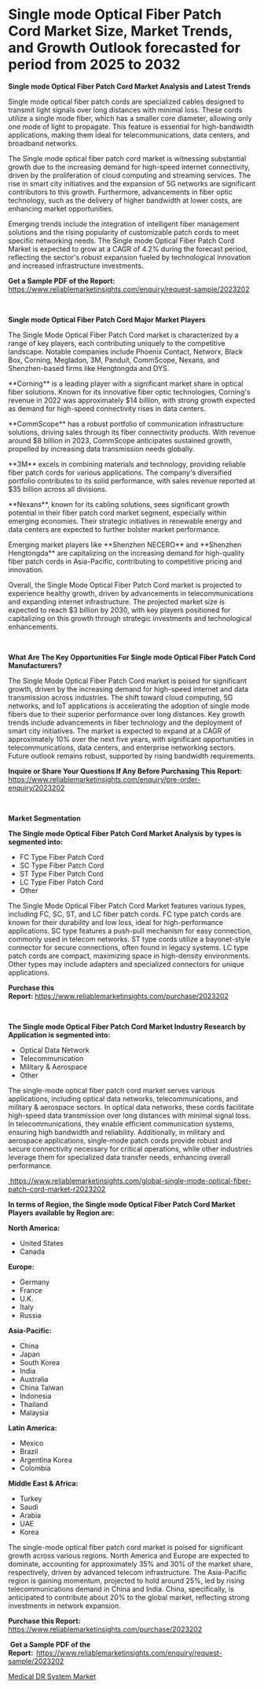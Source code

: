 <p><h1>Single mode Optical Fiber Patch Cord Market Size, Market Trends, and Growth Outlook forecasted for period from 2025 to 2032</h1></p><p><strong>Single mode Optical Fiber Patch Cord Market Analysis and Latest Trends</strong></p>
<p><p>Single mode optical fiber patch cords are specialized cables designed to transmit light signals over long distances with minimal loss. These cords utilize a single mode fiber, which has a smaller core diameter, allowing only one mode of light to propagate. This feature is essential for high-bandwidth applications, making them ideal for telecommunications, data centers, and broadband networks.</p><p>The Single mode optical fiber patch cord market is witnessing substantial growth due to the increasing demand for high-speed internet connectivity, driven by the proliferation of cloud computing and streaming services. The rise in smart city initiatives and the expansion of 5G networks are significant contributors to this growth. Furthermore, advancements in fiber optic technology, such as the delivery of higher bandwidth at lower costs, are enhancing market opportunities.</p><p>Emerging trends include the integration of intelligent fiber management solutions and the rising popularity of customizable patch cords to meet specific networking needs. The Single mode Optical Fiber Patch Cord Market is expected to grow at a CAGR of 4.2% during the forecast period, reflecting the sector's robust expansion fueled by technological innovation and increased infrastructure investments.</p></p>
<p><strong>Get a Sample PDF of the Report:&nbsp;</strong> <a href="https://www.reliablemarketinsights.com/enquiry/request-sample/2023202?utm_campaign=3010&utm_medium=2&utm_source=Github&utm_content=ia&utm_term=29032025&utm_id=single-mode-optical-fiber-patch-cord">https://www.reliablemarketinsights.com/enquiry/request-sample/2023202</a></p>
<p>&nbsp;</p>
<p><strong>Single mode Optical Fiber Patch Cord Major Market Players</strong></p>
<p><p>The Single Mode Optical Fiber Patch Cord market is characterized by a range of key players, each contributing uniquely to the competitive landscape. Notable companies include Phoenix Contact, Networx, Black Box, Corning, Megladon, 3M, Panduit, CommScope, Nexans, and Shenzhen-based firms like Hengtongda and DYS.</p><p>**Corning** is a leading player with a significant market share in optical fiber solutions. Known for its innovative fiber optic technologies, Corning's revenue in 2022 was approximately $14 billion, with strong growth expected as demand for high-speed connectivity rises in data centers.</p><p>**CommScope** has a robust portfolio of communication infrastructure solutions, driving sales through its fiber connectivity products. With revenue around $8 billion in 2023, CommScope anticipates sustained growth, propelled by increasing data transmission needs globally.</p><p>**3M** excels in combining materials and technology, providing reliable fiber patch cords for various applications. The company's diversified portfolio contributes to its solid performance, with sales revenue reported at $35 billion across all divisions.</p><p>**Nexans**, known for its cabling solutions, sees significant growth potential in their fiber patch cord market segment, especially within emerging economies. Their strategic initiatives in renewable energy and data centers are expected to further bolster market performance.</p><p>Emerging market players like **Shenzhen NECERO** and **Shenzhen Hengtongda** are capitalizing on the increasing demand for high-quality fiber patch cords in Asia-Pacific, contributing to competitive pricing and innovation.</p><p>Overall, the Single Mode Optical Fiber Patch Cord market is projected to experience healthy growth, driven by advancements in telecommunications and expanding internet infrastructure. The projected market size is expected to reach $3 billion by 2030, with key players positioned for capitalizing on this growth through strategic investments and technological enhancements.</p></p>
<p>&nbsp;</p>
<p><strong>What Are The Key Opportunities For Single mode Optical Fiber Patch Cord Manufacturers?</strong></p>
<p><p>The Single Mode Optical Fiber Patch Cord market is poised for significant growth, driven by the increasing demand for high-speed internet and data transmission across industries. The shift toward cloud computing, 5G networks, and IoT applications is accelerating the adoption of single mode fibers due to their superior performance over long distances. Key growth trends include advancements in fiber technology and the deployment of smart city initiatives. The market is expected to expand at a CAGR of approximately 10% over the next five years, with significant opportunities in telecommunications, data centers, and enterprise networking sectors. Future outlook remains robust, supported by rising bandwidth requirements.</p></p>
<p><strong>Inquire or Share Your Questions If Any Before Purchasing This Report:</strong> <a href="https://www.reliablemarketinsights.com/enquiry/pre-order-enquiry/2023202?utm_campaign=3010&utm_medium=2&utm_source=Github&utm_content=ia&utm_term=29032025&utm_id=single-mode-optical-fiber-patch-cord">https://www.reliablemarketinsights.com/enquiry/pre-order-enquiry/2023202</a></p>
<p>&nbsp;</p>
<p><strong>Market Segmentation</strong></p>
<p><strong>The Single mode Optical Fiber Patch Cord Market Analysis by types is segmented into:</strong></p>
<p><ul><li>FC Type Fiber Patch Cord</li><li>SC Type Fiber Patch Cord</li><li>ST Type Fiber Patch Cord</li><li>LC Type Fiber Patch Cord</li><li>Other</li></ul></p>
<p><p>The Single Mode Optical Fiber Patch Cord Market features various types, including FC, SC, ST, and LC fiber patch cords. FC type patch cords are known for their durability and low loss, ideal for high-performance applications. SC type features a push-pull mechanism for easy connection, commonly used in telecom networks. ST type cords utilize a bayonet-style connector for secure connections, often found in legacy systems. LC type patch cords are compact, maximizing space in high-density environments. Other types may include adapters and specialized connectors for unique applications.</p></p>
<p><strong>Purchase this Report:&nbsp;</strong><a href="https://www.reliablemarketinsights.com/purchase/2023202?utm_campaign=3010&utm_medium=2&utm_source=Github&utm_content=ia&utm_term=29032025&utm_id=single-mode-optical-fiber-patch-cord">https://www.reliablemarketinsights.com/purchase/2023202</a></p>
<p>&nbsp;</p>
<p><strong>The Single mode Optical Fiber Patch Cord Market Industry Research by Application is segmented into:</strong></p>
<p><ul><li>Optical Data Network</li><li>Telecommunication</li><li>Military & Aerospace</li><li>Other</li></ul></p>
<p><p>The single-mode optical fiber patch cord market serves various applications, including optical data networks, telecommunications, and military & aerospace sectors. In optical data networks, these cords facilitate high-speed data transmission over long distances with minimal signal loss. In telecommunications, they enable efficient communication systems, ensuring high bandwidth and reliability. Additionally, in military and aerospace applications, single-mode patch cords provide robust and secure connectivity necessary for critical operations, while other industries leverage them for specialized data transfer needs, enhancing overall performance.</p></p>
<p><a href="https://www.reliablemarketinsights.com/global-single-mode-optical-fiber-patch-cord-market-r2023202?utm_campaign=3010&utm_medium=2&utm_source=Github&utm_content=ia&utm_term=29032025&utm_id=single-mode-optical-fiber-patch-cord">&nbsp;https://www.reliablemarketinsights.com/global-single-mode-optical-fiber-patch-cord-market-r2023202</a></p>
<p><strong>In terms of Region, the Single mode Optical Fiber Patch Cord Market Players available by Region are:</strong></p>
<p>
    <p> <strong> North America: </strong>
        <ul>
            <li>United States</li>
            <li>Canada</li>
        </ul>
        </p> 
    <p> <strong> Europe: </strong>
        <ul>
            <li>Germany</li>
            <li>France</li>
            <li>U.K.</li>
            <li>Italy</li>
            <li>Russia</li>
        </ul>
        </p> 
    <p> <strong> Asia-Pacific: </strong>
        <ul>
            <li>China</li>
            <li>Japan</li>
            <li>South Korea</li>
            <li>India</li>
            <li>Australia</li>
            <li>China Taiwan</li>
            <li>Indonesia</li>
            <li>Thailand</li>
            <li>Malaysia</li>
        </ul>
        </p> 
    <p> <strong> Latin America: </strong>
        <ul>
            <li>Mexico</li>
            <li>Brazil</li>
            <li>Argentina Korea</li>
            <li>Colombia</li>
        </ul>
        </p> 
    <p> <strong> Middle East & Africa: </strong>
        <ul>
            <li>Turkey</li>
            <li>Saudi</li>
            <li>Arabia</li>
            <li>UAE</li>
            <li>Korea</li>
        </ul>
    </p>
    </p>
<p><p>The single-mode optical fiber patch cord market is poised for significant growth across various regions. North America and Europe are expected to dominate, accounting for approximately 35% and 30% of the market share, respectively, driven by advanced telecom infrastructure. The Asia-Pacific region is gaining momentum, projected to hold around 25%, led by rising telecommunications demand in China and India. China, specifically, is anticipated to contribute about 20% to the global market, reflecting strong investments in network expansion.</p></p>
<p><strong>Purchase this Report: </strong><a href="https://www.reliablemarketinsights.com/purchase/2023202?utm_campaign=3010&utm_medium=2&utm_source=Github&utm_content=ia&utm_term=29032025&utm_id=single-mode-optical-fiber-patch-cord">https://www.reliablemarketinsights.com/purchase/2023202</a></p>
<p>&nbsp;<strong>Get a Sample PDF of the Report:&nbsp;&nbsp;</strong><a href="https://www.reliablemarketinsights.com/enquiry/request-sample/2023202?utm_campaign=3010&utm_medium=2&utm_source=Github&utm_content=ia&utm_term=29032025&utm_id=single-mode-optical-fiber-patch-cord">https://www.reliablemarketinsights.com/enquiry/request-sample/2023202</a></p>
<p><strong></strong></p>
<p><p><a href="https://github.com/xanaanenkaly/Market-Research-Report-List-1/blob/main/medical-dr-system-market.md?utm_campaign=3010&utm_medium=2&utm_source=Github&utm_content=ia&utm_term=29032025&utm_id=single-mode-optical-fiber-patch-cord">Medical DR System Market</a></p></p>